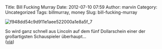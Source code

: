 Title: Bill Fucking Murray
Date: 2012-07-10 07:59
Author: marvin
Category: Uncategorized
Tags: billmurray, money
Slug: bill-fucking-murray

![f948dd54c9d911e1aee522000a1e8a5f_7]({static}/images/f948dd54c9d911e1aee522000a1e8a5f_7.jpg)

So wird ganz schnell aus Lincoln auf dem fünf Dollarschein einer der
großartigsten Schauspieler überhaupt...  
([via](http://instagram.com/p/M3XAkUzFG8/))

